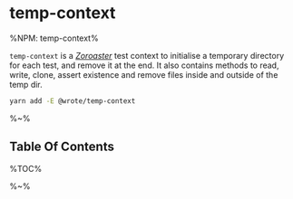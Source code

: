 # temp-context

%NPM: temp-context%

`temp-context` is a [_Zoroaster_](https://github.com/artdecocode/zoroaster) test context to initialise a temporary directory for each test, and remove it at the end. It also contains methods to read, write, clone, assert existence and remove files inside and outside of the temp dir.

```sh
yarn add -E @wrote/temp-context
```

%~%

## Table Of Contents

%TOC%

%~%